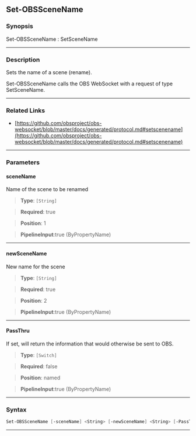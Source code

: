 Set-OBSSceneName
----------------
### Synopsis
Set-OBSSceneName : SetSceneName

---
### Description

Sets the name of a scene (rename).


Set-OBSSceneName calls the OBS WebSocket with a request of type SetSceneName.

---
### Related Links
* [https://github.com/obsproject/obs-websocket/blob/master/docs/generated/protocol.md#setscenename](https://github.com/obsproject/obs-websocket/blob/master/docs/generated/protocol.md#setscenename)



---
### Parameters
#### **sceneName**

Name of the scene to be renamed



> **Type**: ```[String]```

> **Required**: true

> **Position**: 1

> **PipelineInput**:true (ByPropertyName)



---
#### **newSceneName**

New name for the scene



> **Type**: ```[String]```

> **Required**: true

> **Position**: 2

> **PipelineInput**:true (ByPropertyName)



---
#### **PassThru**

If set, will return the information that would otherwise be sent to OBS.



> **Type**: ```[Switch]```

> **Required**: false

> **Position**: named

> **PipelineInput**:true (ByPropertyName)



---
### Syntax
```PowerShell
Set-OBSSceneName [-sceneName] <String> [-newSceneName] <String> [-PassThru] [<CommonParameters>]
```
---
